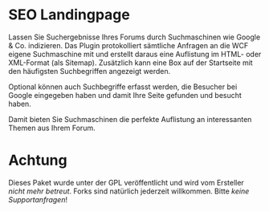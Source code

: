# SEO Landingpage

Lassen Sie Suchergebnisse Ihres Forums durch Suchmaschinen wie Google & Co. indizieren. Das Plugin protokolliert sämtliche Anfragen an die WCF eigene Suchmaschine mit und erstellt daraus eine Auflistung im HTML- oder XML-Format (als Sitemap). Zusätzlich kann eine Box auf der Startseite mit den häufigsten Suchbegriffen angezeigt werden.

Optional können auch Suchbegriffe erfasst werden, die Besucher bei Google eingegeben haben und damit Ihre Seite gefunden und besucht haben.

Damit bieten Sie Suchmaschinen die perfekte Auflistung an interessanten Themen aus Ihrem Forum.

# Achtung
Dieses Paket wurde unter der GPL veröffentlicht und wird vom Ersteller *nicht mehr betreut*. Forks sind natürlich jederzeit willkommen. Bitte *keine Supportanfragen*!